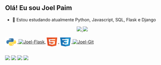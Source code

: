 ## Olá! Eu sou Joel Paim

- 🌱 Estou estudando atualmente Python, Javascript, SQL, Flask e Django


<div align="center">
  <a href="https://github.com/joellpaim">
  <img height="150em" src="https://github-readme-stats.vercel.app/api?username=joellpaim&show_icons=true&theme=dark&include_all_commits=true&count_private=true"/>
  <img height="150em" src="https://github-readme-stats.vercel.app/api/top-langs/?username=joellpaim&layout=compact&langs_count=7&theme=dark"/>
</div>
  
  <div style="display: inline_block"><br>
  <img align="center" alt="Joel-Python" height="30" width="40" src="https://raw.githubusercontent.com/devicons/devicon/master/icons/python/python-original.svg">
  <img align="center" alt="Joel-Flask" height="30" width="40" src="https://cdn.jsdelivr.net/gh/devicons/devicon/icons/flask/flask-original-wordmark.svg">
  <img align="center" alt="Joel-HTML" height="30" width="40" src="https://raw.githubusercontent.com/devicons/devicon/master/icons/html5/html5-original.svg">
  <img align="center" alt="Joel-CSS" height="30" width="40" src="https://raw.githubusercontent.com/devicons/devicon/master/icons/css3/css3-original.svg">
  <img align="center" alt="Joel-Git" height="30" width="40" src="https://cdn.jsdelivr.net/gh/devicons/devicon/icons/git/git-original-wordmark.svg">
  
 
  ##

  
<div> 
  <a href="https://www.youtube.com/channel/UCM-QUTGIqkcaZ2DcLMHcv_g" target="_blank"><img src="https://img.shields.io/badge/YouTube-FF0000?style=for-the-badge&logo=youtube&logoColor=white" target="_blank"></a>
  <a href="https://instagram.com/joellpaim" target="_blank"><img src="https://img.shields.io/badge/-Instagram-%23E4405F?style=for-the-badge&logo=instagram&logoColor=white" target="_blank"></a>
 <!---	<a href="https://www.twitch.tv/joellpaim" target="_blank"><img src="https://img.shields.io/badge/Twitch-9146FF?style=for-the-badge&logo=twitch&logoColor=white" target="_blank"></a> 
 <a href="https://discord.gg/pDbY76q8Qf" target="_blank"><img src="https://img.shields.io/badge/Discord-7289DA?style=for-the-badge&logo=discord&logoColor=white" target="_blank"></a> --->
  <a href = "mailto:opsttracer@gmail.com"><img src="https://img.shields.io/badge/-Gmail-%23333?style=for-the-badge&logo=gmail&logoColor=white" target="_blank"></a>
  <a href="https://www.linkedin.com/in/joel-lisboa-paim-22087b66/" target="_blank"><img src="https://img.shields.io/badge/-LinkedIn-%230077B5?style=for-the-badge&logo=linkedin&logoColor=white" target="_blank"></a> 
 

 
</div>
<!---
joellpaim/joellpaim is a ✨ special ✨ repository because its `README.md` (this file) appears on your GitHub profile.
You can click the Preview link to take a look at your changes.
--->
